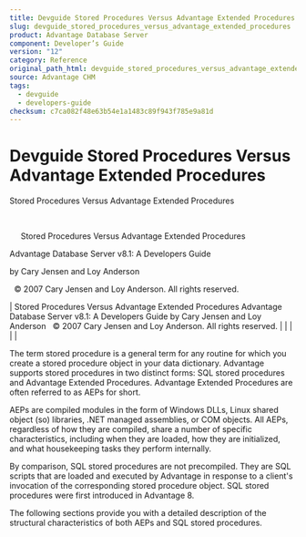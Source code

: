 ```yaml
---
title: Devguide Stored Procedures Versus Advantage Extended Procedures
slug: devguide_stored_procedures_versus_advantage_extended_procedures
product: Advantage Database Server
component: Developer’s Guide
version: "12"
category: Reference
original_path_html: devguide_stored_procedures_versus_advantage_extended_procedures.htm
source: Advantage CHM
tags:
  - devguide
  - developers-guide
checksum: c7ca082f48e63b54e1a1483c89f943f785e9a81d
---
```


# Devguide Stored Procedures Versus Advantage Extended Procedures

Stored Procedures Versus Advantage Extended Procedures

 

     Stored Procedures Versus Advantage Extended Procedures

Advantage Database Server v8.1: A Developers Guide

by Cary Jensen and Loy Anderson

  © 2007 Cary Jensen and Loy Anderson. All rights reserved.

| Stored Procedures Versus Advantage Extended Procedures  Advantage Database Server v8.1: A Developers Guide  by Cary Jensen and Loy Anderson    © 2007 Cary Jensen and Loy Anderson. All rights reserved. |  |  |  |  |

The term stored procedure is a general term for any routine for which you create a stored procedure object in your data dictionary. Advantage supports stored procedures in two distinct forms: SQL stored procedures and Advantage Extended Procedures. Advantage Extended Procedures are often referred to as AEPs for short.

AEPs are compiled modules in the form of Windows DLLs, Linux shared object (so) libraries, .NET managed assemblies, or COM objects. All AEPs, regardless of how they are compiled, share a number of specific characteristics, including when they are loaded, how they are initialized, and what housekeeping tasks they perform internally.

By comparison, SQL stored procedures are not precompiled. They are SQL scripts that are loaded and executed by Advantage in response to a client's invocation of the corresponding stored procedure object. SQL stored procedures were first introduced in Advantage 8.

The following sections provide you with a detailed description of the structural characteristics of both AEPs and SQL stored procedures.
